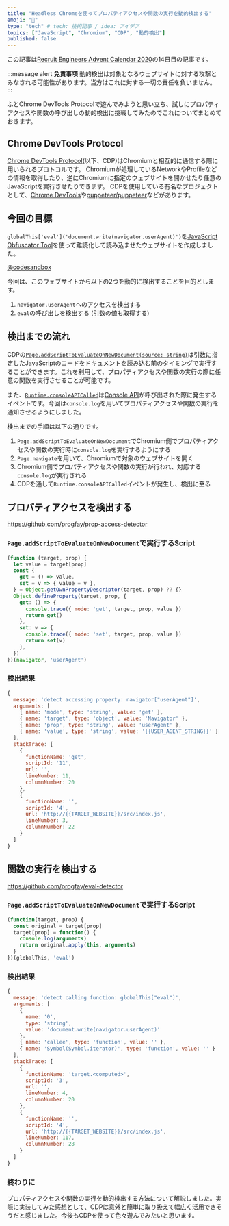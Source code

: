 ```yaml
---
title: "Headless Chromeを使ってプロパティアクセスや関数の実行を動的検出する"
emoji: "👀"
type: "tech" # tech: 技術記事 / idea: アイデア
topics: ["JavaScript", "Chromium", "CDP", "動的検出"]
published: false
---
```


この記事は[Recruit Engineers Advent Calendar 2020](https://adventar.org/calendars/5166)の14日目の記事です。

:::message alert
**免責事項**
動的検出は対象となるウェブサイトに対する攻撃とみなされる可能性があります。当方はこれに対する一切の責任を負いません。
:::

ふとChrome DevTools Protocolで遊んでみようと思い立ち、試しにプロパティアクセスや関数の呼び出しの動的検出に挑戦してみたのでこれについてまとめておきます。

## Chrome DevTools Protocol

[Chrome DevTools Protocol](https://chromedevtools.github.io/devtools-protocol/)(以下、CDP)はChromiumと相互的に通信する際に用いられるプロトコルです。
Chromiumが処理しているNetworkやProfileなどの情報を取得したり、逆にChromiumに指定のウェブサイトを開かせたり任意のJavaScriptを実行させたりできます。
CDPを使用している有名なプロジェクトとして、[Chrome DevTools](https://developers.google.com/web/tools/chrome-devtools)や[puppeteer/puppeteer](https://github.com/puppeteer/puppeteer)などがあります。

## 今回の目標

`globalThis['eval']('document.write(navigator.userAgent)')`を[JavaScript Obfuscator Tool](https://obfuscator.io/)を使って難読化して読み込ませたウェブサイトを作成しました。

[@codesandbox](https://codesandbox.io/s/obfuscated-code-zglgt?file=/src/index.js)

今回は、このウェブサイトから以下の2つを動的に検出することを目的とします。

1. `navigator.userAgent`へのアクセスを検出する
2. `eval`の呼び出しを検出する (引数の値も取得する)

## 検出までの流れ

CDPの[`Page.addScriptToEvaluateOnNewDocument(source: string)`](https://chromedevtools.github.io/devtools-protocol/tot/Page/#method-addScriptToEvaluateOnNewDocument)は引数に指定したJavaScriptのコードをドキュメントを読み込む前のタイミングで実行することができます。これを利用して、プロパティアクセスや関数の実行の際に任意の関数を実行させることが可能です。

また、[`Runtime.consoleAPICalled`](https://chromedevtools.github.io/devtools-protocol/tot/Runtime/#event-consoleAPICalled)は[Console API](https://developer.mozilla.org/ja/docs/Web/API/console)が呼び出された際に発生するイベントです。今回は`console.log`を用いてプロパティアクセスや関数の実行を通知させるようにしました。

検出までの手順は以下の通りです。

1. `Page.addScriptToEvaluateOnNewDocument`でChromium側でプロパティアクセスや関数の実行時に`console.log`を実行するようにする
2. `Page.navigate`を用いて、Chromiumで対象のウェブサイトを開く
3. Chromium側でプロパティアクセスや関数の実行が行われ、対応する`console.log`が実行される
4. CDPを通して`Runtime.consoleAPICalled`イベントが発生し、検出に至る

## プロパティアクセスを検出する

https://github.com/progfay/prop-access-detector

### `Page.addScriptToEvaluateOnNewDocument`で実行するScript

```js
(function (target, prop) {
  let value = target[prop]
  const {
    get = () => value,
    set = v => { value = v },
  } = Object.getOwnPropertyDescriptor(target, prop) ?? {}
  Object.defineProperty(target, prop, {
    get: () => {
      console.trace({ mode: 'get', target, prop, value })
      return get()
    },
    set: v => {
      console.trace({ mode: 'set', target, prop, value })
      return set(v)
    },
  })
})(navigator, 'userAgent')
```

### 検出結果

```js
{
  message: 'detect accessing property: navigator["userAgent"]',
  arguments: [
    { name: 'mode', type: 'string', value: 'get' },
    { name: 'target', type: 'object', value: 'Navigator' },
    { name: 'prop', type: 'string', value: 'userAgent' },
    { name: 'value', type: 'string', value: '{{USER_AGENT_STRING}}' }
  ],
  stackTrace: [
    {
      functionName: 'get',
      scriptId: '11',
      url: '',
      lineNumber: 11,
      columnNumber: 20
    },
    {
      functionName: '',
      scriptId: '4',
      url: 'http://{{TARGET_WEBSITE}}/src/index.js',
      lineNumber: 3,
      columnNumber: 22
    }
  ]
}
```

## 関数の実行を検出する

https://github.com/progfay/eval-detector

### `Page.addScriptToEvaluateOnNewDocument`で実行するScript

```js
(function(target, prop) {
  const original = target[prop]
  target[prop] = function() {
    console.log(arguments)
    return original.apply(this, arguments)
  }
})(globalThis, 'eval')
```

### 検出結果

```js
{
  message: 'detect calling function: globalThis["eval"]',
  arguments: [
    {
      name: '0',
      type: 'string',
      value: 'document.write(navigator.userAgent)'
    },
    { name: 'callee', type: 'function', value: '' },
    { name: 'Symbol(Symbol.iterator)', type: 'function', value: '' }
  ],
  stackTrace: [
    {
      functionName: 'target.<computed>',
      scriptId: '3',
      url: '',
      lineNumber: 4,
      columnNumber: 20
    },
    {
      functionName: '',
      scriptId: '4',
      url: 'http://{{TARGET_WEBSITE}}/src/index.js',
      lineNumber: 117,
      columnNumber: 28
    }
  ]
}
```

### 終わりに

プロパティアクセスや関数の実行を動的検出する方法について解説しました。実際に実装してみた感想として、CDPは意外と簡単に取り扱えて幅広く活用できそうだと感じました。今後もCDPを使って色々遊んでみたいと思います。
